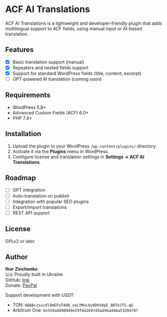 # ACF AI Translations

ACF AI Translations is a lightweight and developer-friendly plugin that adds multilingual support to ACF fields, using manual input or AI-based translation.

## Features

- [x] Basic translation support (manual)
- [x] Repeaters and nested fields support
- [x] Support for standard WordPress fields (title, content, excerpt)
- [ ] GPT-powered AI translation (coming soon)

## Requirements

- WordPress 5.8+
- Advanced Custom Fields (ACF) 6.0+
- PHP 7.4+

## Installation

1. Upload the plugin to your WordPress `/wp-content/plugins/` directory.
2. Activate it via the **Plugins** menu in WordPress.
3. Configure license and translation settings in **Settings → ACF AI Translations**.

## Roadmap

- [ ] GPT integration
- [ ] Auto-translation on publish
- [ ] Integration with popular SEO plugins
- [ ] Export/import translations
- [ ] REST API support

## License

GPLv2 or later

## Author

**Ihor Zinchenko**  
🇺🇦 Proudly built in Ukraine  
GitHub: [link](https://github.com/ihor-zinchenko/acf-ai-translations)<br>
Donate: [PayPal](https://www.paypal.com/paypalme/IZinchenko)

Support development with USDT:

- TON: `UQABczsucdl9mEFoT4H0_seLYMvLUy8DhV4pE_8DTkJTS-qG`
- Arbitrum One: `0x559ad490949e29f442697d5ad9bad4ba5320d787`